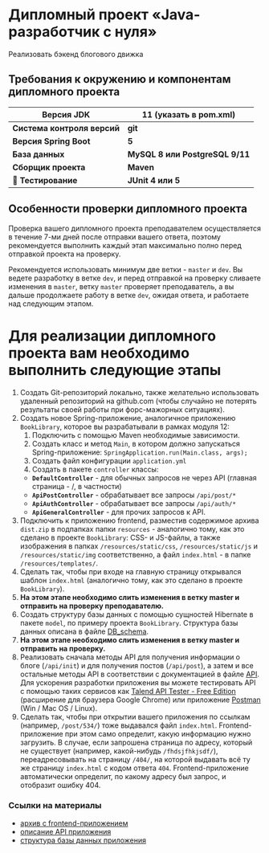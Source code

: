 # Дипломный проект «Java-разработчик c нуля»
Реализовать бэкенд блогового движка

## Требования к окружению и компонентам дипломного проекта
| Версия JDK | 11 (указать в pom.xml) |
|---|----|
| **Система контроля версий** | **git** |
| **Версия Spring Boot** | **5** |
| **База данных** | **MySQL 8 или PostgreSQL 9/11**|
| **Сборщик проекта** | **Maven**|
| **🌟 Тестирование** | **JUnit 4 или 5** |

## Особенности проверки дипломного проекта
Проверка вашего дипломного проекта преподавателем осуществляется в течение 7-ми дней после отправки вашего ответа, поэтому рекомендуется выполнить каждый этап максимально полно перед отправкой проекта на проверку.

Рекомендуется использовать минимум две ветки - ```master``` и ```dev```. Вы ведете разработку в ветке ```dev```, и перед отправкой на проверку сливаете изменения в ```master```, ветку ```master``` проверяет преподаватель, а вы дальше продолжаете работу в ветке ```dev```, ожидая ответа, и работаете над следующим этапом.

# Для реализации дипломного проекта вам необходимо выполнить следующие этапы
1. Создать Git-репозиторий локально, также желательно использовать удаленный репозиторий на github.com (чтобы случайно не потерять результаты своей работы при форс-мажорных ситуациях).
2. Создать новое Spring-приложение, аналогичное приложению ```BookLibrary```, которое вы разрабатывали в рамках модуля 12:
   1.  Подключить с помощью Maven необходимые зависимости.
   2.  Создать класс и метод ```Main```, в котором должно запускаться Spring-приложение: ```SpringApplication.run(Main.class, args);```
   3.  Создать файл конфигурации ```application.yml```
   4.  Создать в пакете ```controller``` классы:
      -  **```DefaultController```** - для обычных запросов не через API (главная страница - /, в частности)
      -  **```ApiPostController```** - обрабатывает все запросы ```/api/post/*```
      -  **```ApiAuthController```** - обрабатывает все запросы ```/api/auth/*```
      -  **```ApiGeneralController```** - для прочих запросов к API.
3. Подключить к приложению frontend, разместив содержимое архива ```dist.zip``` в подпапках папки ```resources``` - аналогично тому, как это сделано в проекте ```BookLibrary```: CSS- и JS-файлы, а также изображения в папках ```/resources/static/css```, ```/resources/static/js``` и ```/resources/static/img``` соответственно, а файл ```index.html``` - в папке ```/resources/templates/```.
4. Сделать так, чтобы при входе на главную страницу открывался шаблон ```index.html``` (аналогично тому, как это сделано в проекте ```BookLibrary```).
5. **На этом этапе необходимо слить изменения в ветку master и отправить на проверку преподавателю.**
6. Создать структуру базы данных с помощью сущностей Hibernate в пакете ```model```, по примеру проекта ```BookLibrary```. Структура базы данных описана в файле [DB_schema](DB_schema.md).
7. **На этом этапе необходимо слить изменения в ветку master и отправить на проверку.**
8. Реализовать сначала методы API для получения информации о блоге (```/api/init```) и для получения постов (```/api/post```), а затем и все остальные методы API в соответствии с документацией в файле [API](API.md). Для ускорения разработки приложения вы можете тестировать API с помощью таких сервисов как [Talend API Tester - Free Edition](https://chrome.google.com/webstore/detail/talend-api-tester-free-ed/aejoelaoggembcahagimdiliamlcdmfm?hl=ru) (расширение для браузера Google Chrome) или приложение [Postman](https://www.getpostman.com/) (Win / Mac OS / Linux).
9. Сделать так, чтобы при открытии вашего приложения по ссылкам (например, ```/post/534/```) тоже выдавался файл ```index.html```. Frontend-приложение при этом само определит, какую информацию нужно загрузить. В случае, если запрошена страница по адресу, который не существует (например, какой-нибудь ```/fhdsjfhkjsdf/```), переадресовывать на страницу ```/404/```, на которой выдавать всё ту же страницу ```index.html``` с кодом ответа ```404```. Frontend-приложение автоматически определит, по какому адресу был запрос, и отобразит ошибку 404.

### Ссылки на материалы
 - [архив с frontend-приложением](dist-20191230.zip)
 - [описание API приложения](API.md)
 - [структура базы данных приложения](DB_schema.md)